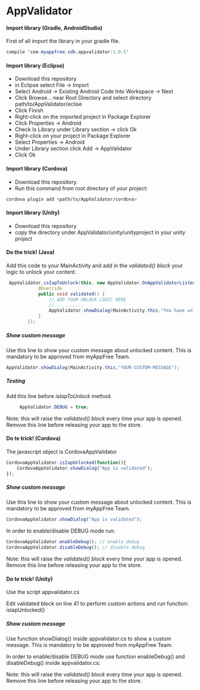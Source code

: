 # AppValidator

#### Import library (Gradle, AndroidStudio)

First of all import the library in your gradle file.
```java
compile 'com.myappfree.sdk:appvalidator:1.0.5'
```

#### Import library (Eclipse)
- Download this repository
- in Eclipse select File -> Import
- Select Android -> Existing Android Code Into Workspace -> Next
- Click Browse... near Root Directory and select directory path/to/AppValidator/eclise
- Click Finish
- Right-click on the imported project in Package Explorer
- Click Properties -> Android
- Check Is Library under Library section -> click Ok
- Right-click on your project in Package Explorer
- Select Properties -> Android
- Under Library section click Add -> AppValidator
- Click Ok

#### Import library (Cordova)
 - Download this repository.
 - Run this command from root directory of your project:
```bash
cordova plugin add <path/to/AppValidator/cordova>
```

#### Import library (Unity)
- Download this repository
- copy the directory under AppValidator/unity/unityproject in your unity project

#### Do the trick! (Java)

Add this code to your MainActivity and add in the *validated() block* your logic to unlock your content.
```java
 AppValidator.isIapToUnlock(this, new AppValidator.OnAppValidatorListener() {
            @Override
            public void validated() {
                // ADD YOUR UNLOCK LOGIC HERE
                //...........
                AppValidator.showDialog(MainActivity.this,"You have unlocked a special content for free by using myAppFree");
            }
        });
```
##### Show custom message
Use this line to show your custom message about unlocked content. This is mandatory to be approved from myAppFree Team.
```java
AppValidator.showDialog(MainActivity.this,"YOUR-CUSTOM-MESSAGE");
```
##### Testing
Add this line before *isIapToUnlock* method.

```java
     AppValidator.DEBUG = true;
```

Note: this will raise the *validated() block* every time your app is opened. Remove this line before releasing your app to the store.


#### Do te trick! (Cordova)
The javascript object is CordovaAppValidator
``` javascript
CordovaAppValidator.isIapUnlocked(function(){
    CordovaAppValidator.showDialog("App is validated");
});
```
##### Show custom message
Use this line to show your custom message about unlocked content. This is mandatory to be approved from myAppFree Team.
``` javascript
CordovaAppValidator.showDialog("App is validated");
```

In order to enable/disable DEBUG mode run:
``` javascript
CordovaAppValidator.enableDebug(); // enable debug
CordovaAppValidator.disableDebug(); // disable debug
```
Note: this will raise the *validated() block* every time your app is opened. Remove this line before releasing your app to the store.

#### Do te trick! (Unity)
Use the script appvalidator.cs

Edit validated block on line 41 to perform custom actions and run function: isIapUnlocked()

##### Show custom message
Use function showDialog() inside appvalidator.cs to show a custom message. This is mandatory to be approved from myAppFree Team.

In order to enable/disable DEBUG mode use function enableDebug() and disableDebug() inside appvalidator.cs:

Note: this will raise the *validated() block* every time your app is opened. Remove this line before releasing your app to the store.